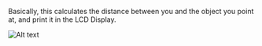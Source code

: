 Basically, this calculates the distance between you and the object you point at, and print it in the LCD Display.

![Alt text](https://github.com/TheRealPyJa/Arduino/blob/master/Distance%20meter/Circuit.png?raw=true "Circuit")
